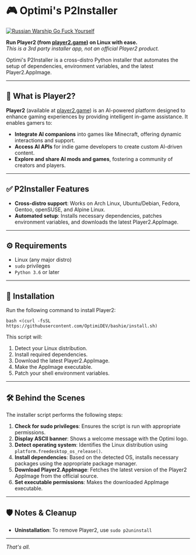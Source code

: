 <h1>🎮 Optimi's P2Installer</h1>

[![Russian Warship Go Fuck Yourself](https://raw.githubusercontent.com/vshymanskyy/StandWithUkraine/main/badges/RussianWarship.svg)](https://stand-with-ukraine.pp.ua)


<p><strong>Run Player2 (from <a href="https://player2.game">player2.game</a>) on Linux with ease.</strong><br>
<em>This is a 3rd party installer app, not an official Player2 product.</em></p>

<p>Optimi's P2Installer is a cross-distro Python installer that automates the setup of dependencies, environment variables, and the latest Player2.AppImage.</p>

<hr>

<h2>🤖 What is Player2?</h2>

<p><strong>Player2</strong> (available at <a href="https://player2.game">player2.game</a>) is an AI-powered platform designed to enhance gaming experiences by providing intelligent in-game assistance. It enables gamers to:</p>

<ul>
  <li><strong>Integrate AI companions</strong> into games like Minecraft, offering dynamic interactions and support.</li>
  <li><strong>Access AI APIs</strong> for indie game developers to create custom AI-driven content.</li>
  <li><strong>Explore and share AI mods and games</strong>, fostering a community of creators and players.</li>
</ul>

<hr>

<h2>✅ P2Installer Features</h2>

<ul>
  <li><strong>Cross-distro support</strong>: Works on Arch Linux, Ubuntu/Debian, Fedora, Gentoo, openSUSE, and Alpine Linux.</li>
  <li><strong>Automated setup</strong>: Installs necessary dependencies, patches environment variables, and downloads the latest Player2.AppImage.</li>
</ul>

<hr>

<h2>⚙️ Requirements</h2>

<ul>
  <li>Linux (any major distro)</li>
  <li><code>sudo</code> privileges</li>
  <li><code>Python 3.6</code> or later</li>
</ul>

<hr>

<h2>🚀 Installation</h2>

<p>Run the following command to install Player2:</p>

<pre><code>bash <(curl -fsSL https://githubusercontent.com/OptimiDEV/bashie/install.sh)
</code></pre>

<p>This script will:</p>

<ol>
  <li>Detect your Linux distribution.</li>
  <li>Install required dependencies.</li>
  <li>Download the latest Player2.AppImage.</li>
  <li>Make the AppImage executable.</li>
  <li>Patch your shell environment variables.</li>
</ol>

<hr>

<h2>🛠 Behind the Scenes</h2>

<p>The installer script performs the following steps:</p>

<ol>
  <li><strong>Check for sudo privileges</strong>: Ensures the script is run with appropriate permissions.</li>
  <li><strong>Display ASCII banner</strong>: Shows a welcome message with the Optimi logo.</li>
  <li><strong>Detect operating system</strong>: Identifies the Linux distribution using <code>platform.freedesktop_os_release()</code>.</li>
  <li><strong>Install dependencies</strong>: Based on the detected OS, installs necessary packages using the appropriate package manager.</li>
  <li><strong>Download Player2.AppImage</strong>: Fetches the latest version of the Player2 AppImage from the official source.</li>
  <li><strong>Set executable permissions</strong>: Makes the downloaded AppImage executable.</li>
</ol>

<hr>

<h2>🛡️ Notes &amp; Cleanup</h2>

<ul>
  <li><strong>Uninstallation</strong>: To remove Player2, use <code>sudo p2uninstall</code>
</ul>

<hr>

<p><em>That's all.</em></p>
